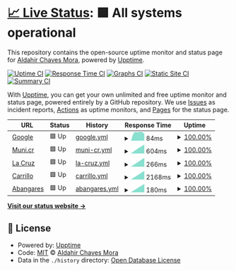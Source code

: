 # [📈 Live Status](https://chaves26.github.io/Monitoreo_upptime): <!--live status--> **🟩 All systems operational**

This repository contains the open-source uptime monitor and status page for [Aldahir Chaves Mora](https://chaves26.github.io/Monitoreo_upptime), powered by [Upptime](https://github.com/upptime/upptime).

[![Uptime CI](https://github.com/chaves26/Monitoreo_upptime/workflows/Uptime%20CI/badge.svg)](https://github.com/chaves26/Monitoreo_upptime/actions?query=workflow%3A%22Uptime+CI%22)
[![Response Time CI](https://github.com/chaves26/Monitoreo_upptime/workflows/Response%20Time%20CI/badge.svg)](https://github.com/chaves26/Monitoreo_upptime/actions?query=workflow%3A%22Response+Time+CI%22)
[![Graphs CI](https://github.com/chaves26/Monitoreo_upptime/workflows/Graphs%20CI/badge.svg)](https://github.com/chaves26/Monitoreo_upptime/actions?query=workflow%3A%22Graphs+CI%22)
[![Static Site CI](https://github.com/chaves26/Monitoreo_upptime/workflows/Static%20Site%20CI/badge.svg)](https://github.com/chaves26/Monitoreo_upptime/actions?query=workflow%3A%22Static+Site+CI%22)
[![Summary CI](https://github.com/chaves26/Monitoreo_upptime/workflows/Summary%20CI/badge.svg)](https://github.com/chaves26/Monitoreo_upptime/actions?query=workflow%3A%22Summary+CI%22)

With [Upptime](https://upptime.js.org), you can get your own unlimited and free uptime monitor and status page, powered entirely by a GitHub repository. We use [Issues](https://github.com/chaves26/Monitoreo_upptime/issues) as incident reports, [Actions](https://github.com/chaves26/Monitoreo_upptime/actions) as uptime monitors, and [Pages](https://chaves26.github.io/Monitoreo_upptime) for the status page.

<!--start: status pages-->
<!-- This summary is generated by Upptime (https://github.com/upptime/upptime) -->
<!-- Do not edit this manually, your changes will be overwritten -->
<!-- prettier-ignore -->
| URL | Status | History | Response Time | Uptime |
| --- | ------ | ------- | ------------- | ------ |
| <img alt="" src="https://icons.duckduckgo.com/ip3/www.google.com.ico" height="13"> [Google](https://www.google.com) | 🟩 Up | [google.yml](https://github.com/Chaves26/Monitoreo_upptime/commits/HEAD/history/google.yml) | <details><summary><img alt="Response time graph" src="./graphs/google/response-time-week.png" height="20"> 84ms</summary><br><a href="https://chaves26.github.io/Monitoreo_upptime/history/google"><img alt="Response time 84" src="https://img.shields.io/endpoint?url=https%3A%2F%2Fraw.githubusercontent.com%2FChaves26%2FMonitoreo_upptime%2FHEAD%2Fapi%2Fgoogle%2Fresponse-time.json"></a><br><a href="https://chaves26.github.io/Monitoreo_upptime/history/google"><img alt="24-hour response time 84" src="https://img.shields.io/endpoint?url=https%3A%2F%2Fraw.githubusercontent.com%2FChaves26%2FMonitoreo_upptime%2FHEAD%2Fapi%2Fgoogle%2Fresponse-time-day.json"></a><br><a href="https://chaves26.github.io/Monitoreo_upptime/history/google"><img alt="7-day response time 84" src="https://img.shields.io/endpoint?url=https%3A%2F%2Fraw.githubusercontent.com%2FChaves26%2FMonitoreo_upptime%2FHEAD%2Fapi%2Fgoogle%2Fresponse-time-week.json"></a><br><a href="https://chaves26.github.io/Monitoreo_upptime/history/google"><img alt="30-day response time 84" src="https://img.shields.io/endpoint?url=https%3A%2F%2Fraw.githubusercontent.com%2FChaves26%2FMonitoreo_upptime%2FHEAD%2Fapi%2Fgoogle%2Fresponse-time-month.json"></a><br><a href="https://chaves26.github.io/Monitoreo_upptime/history/google"><img alt="1-year response time 84" src="https://img.shields.io/endpoint?url=https%3A%2F%2Fraw.githubusercontent.com%2FChaves26%2FMonitoreo_upptime%2FHEAD%2Fapi%2Fgoogle%2Fresponse-time-year.json"></a></details> | <details><summary><a href="https://chaves26.github.io/Monitoreo_upptime/history/google">100.00%</a></summary><a href="https://chaves26.github.io/Monitoreo_upptime/history/google"><img alt="All-time uptime 100.00%" src="https://img.shields.io/endpoint?url=https%3A%2F%2Fraw.githubusercontent.com%2FChaves26%2FMonitoreo_upptime%2FHEAD%2Fapi%2Fgoogle%2Fuptime.json"></a><br><a href="https://chaves26.github.io/Monitoreo_upptime/history/google"><img alt="24-hour uptime 100.00%" src="https://img.shields.io/endpoint?url=https%3A%2F%2Fraw.githubusercontent.com%2FChaves26%2FMonitoreo_upptime%2FHEAD%2Fapi%2Fgoogle%2Fuptime-day.json"></a><br><a href="https://chaves26.github.io/Monitoreo_upptime/history/google"><img alt="7-day uptime 100.00%" src="https://img.shields.io/endpoint?url=https%3A%2F%2Fraw.githubusercontent.com%2FChaves26%2FMonitoreo_upptime%2FHEAD%2Fapi%2Fgoogle%2Fuptime-week.json"></a><br><a href="https://chaves26.github.io/Monitoreo_upptime/history/google"><img alt="30-day uptime 100.00%" src="https://img.shields.io/endpoint?url=https%3A%2F%2Fraw.githubusercontent.com%2FChaves26%2FMonitoreo_upptime%2FHEAD%2Fapi%2Fgoogle%2Fuptime-month.json"></a><br><a href="https://chaves26.github.io/Monitoreo_upptime/history/google"><img alt="1-year uptime 100.00%" src="https://img.shields.io/endpoint?url=https%3A%2F%2Fraw.githubusercontent.com%2FChaves26%2FMonitoreo_upptime%2FHEAD%2Fapi%2Fgoogle%2Fuptime-year.json"></a></details>
| <img alt="" src="https://icons.duckduckgo.com/ip3/www.munis.cr.ico" height="13"> [Muni.cr](https://www.munis.cr) | 🟩 Up | [muni-cr.yml](https://github.com/Chaves26/Monitoreo_upptime/commits/HEAD/history/muni-cr.yml) | <details><summary><img alt="Response time graph" src="./graphs/muni-cr/response-time-week.png" height="20"> 604ms</summary><br><a href="https://chaves26.github.io/Monitoreo_upptime/history/muni-cr"><img alt="Response time 604" src="https://img.shields.io/endpoint?url=https%3A%2F%2Fraw.githubusercontent.com%2FChaves26%2FMonitoreo_upptime%2FHEAD%2Fapi%2Fmuni-cr%2Fresponse-time.json"></a><br><a href="https://chaves26.github.io/Monitoreo_upptime/history/muni-cr"><img alt="24-hour response time 604" src="https://img.shields.io/endpoint?url=https%3A%2F%2Fraw.githubusercontent.com%2FChaves26%2FMonitoreo_upptime%2FHEAD%2Fapi%2Fmuni-cr%2Fresponse-time-day.json"></a><br><a href="https://chaves26.github.io/Monitoreo_upptime/history/muni-cr"><img alt="7-day response time 604" src="https://img.shields.io/endpoint?url=https%3A%2F%2Fraw.githubusercontent.com%2FChaves26%2FMonitoreo_upptime%2FHEAD%2Fapi%2Fmuni-cr%2Fresponse-time-week.json"></a><br><a href="https://chaves26.github.io/Monitoreo_upptime/history/muni-cr"><img alt="30-day response time 604" src="https://img.shields.io/endpoint?url=https%3A%2F%2Fraw.githubusercontent.com%2FChaves26%2FMonitoreo_upptime%2FHEAD%2Fapi%2Fmuni-cr%2Fresponse-time-month.json"></a><br><a href="https://chaves26.github.io/Monitoreo_upptime/history/muni-cr"><img alt="1-year response time 604" src="https://img.shields.io/endpoint?url=https%3A%2F%2Fraw.githubusercontent.com%2FChaves26%2FMonitoreo_upptime%2FHEAD%2Fapi%2Fmuni-cr%2Fresponse-time-year.json"></a></details> | <details><summary><a href="https://chaves26.github.io/Monitoreo_upptime/history/muni-cr">100.00%</a></summary><a href="https://chaves26.github.io/Monitoreo_upptime/history/muni-cr"><img alt="All-time uptime 100.00%" src="https://img.shields.io/endpoint?url=https%3A%2F%2Fraw.githubusercontent.com%2FChaves26%2FMonitoreo_upptime%2FHEAD%2Fapi%2Fmuni-cr%2Fuptime.json"></a><br><a href="https://chaves26.github.io/Monitoreo_upptime/history/muni-cr"><img alt="24-hour uptime 100.00%" src="https://img.shields.io/endpoint?url=https%3A%2F%2Fraw.githubusercontent.com%2FChaves26%2FMonitoreo_upptime%2FHEAD%2Fapi%2Fmuni-cr%2Fuptime-day.json"></a><br><a href="https://chaves26.github.io/Monitoreo_upptime/history/muni-cr"><img alt="7-day uptime 100.00%" src="https://img.shields.io/endpoint?url=https%3A%2F%2Fraw.githubusercontent.com%2FChaves26%2FMonitoreo_upptime%2FHEAD%2Fapi%2Fmuni-cr%2Fuptime-week.json"></a><br><a href="https://chaves26.github.io/Monitoreo_upptime/history/muni-cr"><img alt="30-day uptime 100.00%" src="https://img.shields.io/endpoint?url=https%3A%2F%2Fraw.githubusercontent.com%2FChaves26%2FMonitoreo_upptime%2FHEAD%2Fapi%2Fmuni-cr%2Fuptime-month.json"></a><br><a href="https://chaves26.github.io/Monitoreo_upptime/history/muni-cr"><img alt="1-year uptime 100.00%" src="https://img.shields.io/endpoint?url=https%3A%2F%2Fraw.githubusercontent.com%2FChaves26%2FMonitoreo_upptime%2FHEAD%2Fapi%2Fmuni-cr%2Fuptime-year.json"></a></details>
| <img alt="" src="https://icons.duckduckgo.com/ip3/lacruz.munis.cr.ico" height="13"> [La Cruz](https://lacruz.munis.cr/usuario/login) | 🟩 Up | [la-cruz.yml](https://github.com/Chaves26/Monitoreo_upptime/commits/HEAD/history/la-cruz.yml) | <details><summary><img alt="Response time graph" src="./graphs/la-cruz/response-time-week.png" height="20"> 266ms</summary><br><a href="https://chaves26.github.io/Monitoreo_upptime/history/la-cruz"><img alt="Response time 266" src="https://img.shields.io/endpoint?url=https%3A%2F%2Fraw.githubusercontent.com%2FChaves26%2FMonitoreo_upptime%2FHEAD%2Fapi%2Fla-cruz%2Fresponse-time.json"></a><br><a href="https://chaves26.github.io/Monitoreo_upptime/history/la-cruz"><img alt="24-hour response time 266" src="https://img.shields.io/endpoint?url=https%3A%2F%2Fraw.githubusercontent.com%2FChaves26%2FMonitoreo_upptime%2FHEAD%2Fapi%2Fla-cruz%2Fresponse-time-day.json"></a><br><a href="https://chaves26.github.io/Monitoreo_upptime/history/la-cruz"><img alt="7-day response time 266" src="https://img.shields.io/endpoint?url=https%3A%2F%2Fraw.githubusercontent.com%2FChaves26%2FMonitoreo_upptime%2FHEAD%2Fapi%2Fla-cruz%2Fresponse-time-week.json"></a><br><a href="https://chaves26.github.io/Monitoreo_upptime/history/la-cruz"><img alt="30-day response time 266" src="https://img.shields.io/endpoint?url=https%3A%2F%2Fraw.githubusercontent.com%2FChaves26%2FMonitoreo_upptime%2FHEAD%2Fapi%2Fla-cruz%2Fresponse-time-month.json"></a><br><a href="https://chaves26.github.io/Monitoreo_upptime/history/la-cruz"><img alt="1-year response time 266" src="https://img.shields.io/endpoint?url=https%3A%2F%2Fraw.githubusercontent.com%2FChaves26%2FMonitoreo_upptime%2FHEAD%2Fapi%2Fla-cruz%2Fresponse-time-year.json"></a></details> | <details><summary><a href="https://chaves26.github.io/Monitoreo_upptime/history/la-cruz">100.00%</a></summary><a href="https://chaves26.github.io/Monitoreo_upptime/history/la-cruz"><img alt="All-time uptime 100.00%" src="https://img.shields.io/endpoint?url=https%3A%2F%2Fraw.githubusercontent.com%2FChaves26%2FMonitoreo_upptime%2FHEAD%2Fapi%2Fla-cruz%2Fuptime.json"></a><br><a href="https://chaves26.github.io/Monitoreo_upptime/history/la-cruz"><img alt="24-hour uptime 100.00%" src="https://img.shields.io/endpoint?url=https%3A%2F%2Fraw.githubusercontent.com%2FChaves26%2FMonitoreo_upptime%2FHEAD%2Fapi%2Fla-cruz%2Fuptime-day.json"></a><br><a href="https://chaves26.github.io/Monitoreo_upptime/history/la-cruz"><img alt="7-day uptime 100.00%" src="https://img.shields.io/endpoint?url=https%3A%2F%2Fraw.githubusercontent.com%2FChaves26%2FMonitoreo_upptime%2FHEAD%2Fapi%2Fla-cruz%2Fuptime-week.json"></a><br><a href="https://chaves26.github.io/Monitoreo_upptime/history/la-cruz"><img alt="30-day uptime 100.00%" src="https://img.shields.io/endpoint?url=https%3A%2F%2Fraw.githubusercontent.com%2FChaves26%2FMonitoreo_upptime%2FHEAD%2Fapi%2Fla-cruz%2Fuptime-month.json"></a><br><a href="https://chaves26.github.io/Monitoreo_upptime/history/la-cruz"><img alt="1-year uptime 100.00%" src="https://img.shields.io/endpoint?url=https%3A%2F%2Fraw.githubusercontent.com%2FChaves26%2FMonitoreo_upptime%2FHEAD%2Fapi%2Fla-cruz%2Fuptime-year.json"></a></details>
| <img alt="" src="https://icons.duckduckgo.com/ip3/carrillo.munis.cr.ico" height="13"> [Carrillo](https://carrillo.munis.cr/usuario/login) | 🟩 Up | [carrillo.yml](https://github.com/Chaves26/Monitoreo_upptime/commits/HEAD/history/carrillo.yml) | <details><summary><img alt="Response time graph" src="./graphs/carrillo/response-time-week.png" height="20"> 2168ms</summary><br><a href="https://chaves26.github.io/Monitoreo_upptime/history/carrillo"><img alt="Response time 2168" src="https://img.shields.io/endpoint?url=https%3A%2F%2Fraw.githubusercontent.com%2FChaves26%2FMonitoreo_upptime%2FHEAD%2Fapi%2Fcarrillo%2Fresponse-time.json"></a><br><a href="https://chaves26.github.io/Monitoreo_upptime/history/carrillo"><img alt="24-hour response time 2168" src="https://img.shields.io/endpoint?url=https%3A%2F%2Fraw.githubusercontent.com%2FChaves26%2FMonitoreo_upptime%2FHEAD%2Fapi%2Fcarrillo%2Fresponse-time-day.json"></a><br><a href="https://chaves26.github.io/Monitoreo_upptime/history/carrillo"><img alt="7-day response time 2168" src="https://img.shields.io/endpoint?url=https%3A%2F%2Fraw.githubusercontent.com%2FChaves26%2FMonitoreo_upptime%2FHEAD%2Fapi%2Fcarrillo%2Fresponse-time-week.json"></a><br><a href="https://chaves26.github.io/Monitoreo_upptime/history/carrillo"><img alt="30-day response time 2168" src="https://img.shields.io/endpoint?url=https%3A%2F%2Fraw.githubusercontent.com%2FChaves26%2FMonitoreo_upptime%2FHEAD%2Fapi%2Fcarrillo%2Fresponse-time-month.json"></a><br><a href="https://chaves26.github.io/Monitoreo_upptime/history/carrillo"><img alt="1-year response time 2168" src="https://img.shields.io/endpoint?url=https%3A%2F%2Fraw.githubusercontent.com%2FChaves26%2FMonitoreo_upptime%2FHEAD%2Fapi%2Fcarrillo%2Fresponse-time-year.json"></a></details> | <details><summary><a href="https://chaves26.github.io/Monitoreo_upptime/history/carrillo">100.00%</a></summary><a href="https://chaves26.github.io/Monitoreo_upptime/history/carrillo"><img alt="All-time uptime 100.00%" src="https://img.shields.io/endpoint?url=https%3A%2F%2Fraw.githubusercontent.com%2FChaves26%2FMonitoreo_upptime%2FHEAD%2Fapi%2Fcarrillo%2Fuptime.json"></a><br><a href="https://chaves26.github.io/Monitoreo_upptime/history/carrillo"><img alt="24-hour uptime 100.00%" src="https://img.shields.io/endpoint?url=https%3A%2F%2Fraw.githubusercontent.com%2FChaves26%2FMonitoreo_upptime%2FHEAD%2Fapi%2Fcarrillo%2Fuptime-day.json"></a><br><a href="https://chaves26.github.io/Monitoreo_upptime/history/carrillo"><img alt="7-day uptime 100.00%" src="https://img.shields.io/endpoint?url=https%3A%2F%2Fraw.githubusercontent.com%2FChaves26%2FMonitoreo_upptime%2FHEAD%2Fapi%2Fcarrillo%2Fuptime-week.json"></a><br><a href="https://chaves26.github.io/Monitoreo_upptime/history/carrillo"><img alt="30-day uptime 100.00%" src="https://img.shields.io/endpoint?url=https%3A%2F%2Fraw.githubusercontent.com%2FChaves26%2FMonitoreo_upptime%2FHEAD%2Fapi%2Fcarrillo%2Fuptime-month.json"></a><br><a href="https://chaves26.github.io/Monitoreo_upptime/history/carrillo"><img alt="1-year uptime 100.00%" src="https://img.shields.io/endpoint?url=https%3A%2F%2Fraw.githubusercontent.com%2FChaves26%2FMonitoreo_upptime%2FHEAD%2Fapi%2Fcarrillo%2Fuptime-year.json"></a></details>
| <img alt="" src="https://icons.duckduckgo.com/ip3/abangares.munis.cr.ico" height="13"> [Abangares](https://abangares.munis.cr/usuario/login) | 🟩 Up | [abangares.yml](https://github.com/Chaves26/Monitoreo_upptime/commits/HEAD/history/abangares.yml) | <details><summary><img alt="Response time graph" src="./graphs/abangares/response-time-week.png" height="20"> 180ms</summary><br><a href="https://chaves26.github.io/Monitoreo_upptime/history/abangares"><img alt="Response time 180" src="https://img.shields.io/endpoint?url=https%3A%2F%2Fraw.githubusercontent.com%2FChaves26%2FMonitoreo_upptime%2FHEAD%2Fapi%2Fabangares%2Fresponse-time.json"></a><br><a href="https://chaves26.github.io/Monitoreo_upptime/history/abangares"><img alt="24-hour response time 180" src="https://img.shields.io/endpoint?url=https%3A%2F%2Fraw.githubusercontent.com%2FChaves26%2FMonitoreo_upptime%2FHEAD%2Fapi%2Fabangares%2Fresponse-time-day.json"></a><br><a href="https://chaves26.github.io/Monitoreo_upptime/history/abangares"><img alt="7-day response time 180" src="https://img.shields.io/endpoint?url=https%3A%2F%2Fraw.githubusercontent.com%2FChaves26%2FMonitoreo_upptime%2FHEAD%2Fapi%2Fabangares%2Fresponse-time-week.json"></a><br><a href="https://chaves26.github.io/Monitoreo_upptime/history/abangares"><img alt="30-day response time 180" src="https://img.shields.io/endpoint?url=https%3A%2F%2Fraw.githubusercontent.com%2FChaves26%2FMonitoreo_upptime%2FHEAD%2Fapi%2Fabangares%2Fresponse-time-month.json"></a><br><a href="https://chaves26.github.io/Monitoreo_upptime/history/abangares"><img alt="1-year response time 180" src="https://img.shields.io/endpoint?url=https%3A%2F%2Fraw.githubusercontent.com%2FChaves26%2FMonitoreo_upptime%2FHEAD%2Fapi%2Fabangares%2Fresponse-time-year.json"></a></details> | <details><summary><a href="https://chaves26.github.io/Monitoreo_upptime/history/abangares">100.00%</a></summary><a href="https://chaves26.github.io/Monitoreo_upptime/history/abangares"><img alt="All-time uptime 100.00%" src="https://img.shields.io/endpoint?url=https%3A%2F%2Fraw.githubusercontent.com%2FChaves26%2FMonitoreo_upptime%2FHEAD%2Fapi%2Fabangares%2Fuptime.json"></a><br><a href="https://chaves26.github.io/Monitoreo_upptime/history/abangares"><img alt="24-hour uptime 100.00%" src="https://img.shields.io/endpoint?url=https%3A%2F%2Fraw.githubusercontent.com%2FChaves26%2FMonitoreo_upptime%2FHEAD%2Fapi%2Fabangares%2Fuptime-day.json"></a><br><a href="https://chaves26.github.io/Monitoreo_upptime/history/abangares"><img alt="7-day uptime 100.00%" src="https://img.shields.io/endpoint?url=https%3A%2F%2Fraw.githubusercontent.com%2FChaves26%2FMonitoreo_upptime%2FHEAD%2Fapi%2Fabangares%2Fuptime-week.json"></a><br><a href="https://chaves26.github.io/Monitoreo_upptime/history/abangares"><img alt="30-day uptime 100.00%" src="https://img.shields.io/endpoint?url=https%3A%2F%2Fraw.githubusercontent.com%2FChaves26%2FMonitoreo_upptime%2FHEAD%2Fapi%2Fabangares%2Fuptime-month.json"></a><br><a href="https://chaves26.github.io/Monitoreo_upptime/history/abangares"><img alt="1-year uptime 100.00%" src="https://img.shields.io/endpoint?url=https%3A%2F%2Fraw.githubusercontent.com%2FChaves26%2FMonitoreo_upptime%2FHEAD%2Fapi%2Fabangares%2Fuptime-year.json"></a></details>

<!--end: status pages-->

[**Visit our status website →**](https://chaves26.github.io/Monitoreo_upptime)

## 📄 License

- Powered by: [Upptime](https://github.com/upptime/upptime)
- Code: [MIT](./LICENSE) © [Aldahir Chaves Mora](https://chaves26.github.io/Monitoreo_upptime)
- Data in the `./history` directory: [Open Database License](https://opendatacommons.org/licenses/odbl/1-0/)
